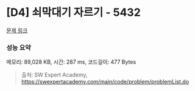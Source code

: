 # [D4] 쇠막대기 자르기 - 5432 

[문제 링크](https://swexpertacademy.com/main/code/problem/problemDetail.do?contestProbId=AWVl47b6DGMDFAXm) 

### 성능 요약

메모리: 89,028 KB, 시간: 287 ms, 코드길이: 477 Bytes



> 출처: SW Expert Academy, https://swexpertacademy.com/main/code/problem/problemList.do